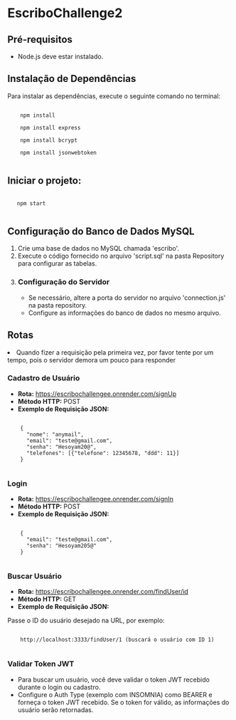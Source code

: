 
 
<body>

  <h1>EscriboChallenge2</h1>
  <h2>Pré-requisitos</h2>
  <ul>
    <li>Node.js deve estar instalado.</li>
  </ul>
  <h2>Instalação de Dependências</h2>
  <p>Para instalar as dependências, execute o seguinte comando no terminal:</p>
  <code>
    npm install<br>
    npm install express<br>
    npm install bcrypt<br>
    npm install jsonwebtoken
  </code>
  <h2>Iniciar o projeto:</h2>
  <code>
   npm start
  </code>
  <h2>Configuração do Banco de Dados MySQL</h2>
  <ol>
    <li>Crie uma base de dados no MySQL chamada 'escribo'.</li>
    <li>Execute o código fornecido no arquivo 'script.sql' na pasta Repository para configurar as tabelas.</li>
    <li>
      <h3>Configuração do Servidor</h3>
      <ul>
        <li>Se necessário, altere a porta do servidor no arquivo 'connection.js' na pasta repository.</li>
        <li>Configure as informações do banco de dados no mesmo arquivo.</li>
      </ul>
    </li>
  </ol>
  <h2>Rotas</h2>

  <li>Quando fizer a requisição pela primeira vez, por favor tente por um tempo, pois o servidor demora um pouco para responder</li>
  
  <h3>Cadastro de Usuário</h3>
  <ul>
    <li><strong>Rota:</strong> <a href="https://escribochallengee.onrender.com/signUp">https://escribochallengee.onrender.com/signUp</a></li>
    <li><strong>Método HTTP:</strong> POST</li>
    <li><strong>Exemplo de Requisição JSON:</strong></li>
  </ul>
  <code>
    {
      "nome": "anymail",
      "email": "teste@gmail.com",
      "senha": "Hesoyam20@",
      "telefones": [{"telefone": 12345678, "ddd": 11}]
    }
  </code>
  <h3>Login</h3>
  <ul>
    <li><strong>Rota:</strong> <a href="https://escribochallengee.onrender.com/signIn">https://escribochallengee.onrender.com/signIn</a></li>
    <li><strong>Método HTTP:</strong> POST</li>
    <li><strong>Exemplo de Requisição JSON:</strong></li>
  </ul>
  <code>
    {
      "email": "teste@gmail.com",
      "senha": "Hesoyam205@"
    }
  </code>
  <h3>Buscar Usuário</h3>
  <ul>
    <li><strong>Rota:</strong> <a href="https://escribochallengee.onrender.com/findUser/id">https://escribochallengee.onrender.com/findUser/id</a></li>
    <li><strong>Método HTTP:</strong> GET</li>
    <li><strong>Exemplo de Requisição JSON:</strong></li>
  </ul>
  <p>Passe o ID do usuário desejado na URL, por exemplo:</p>
  <code>
    http://localhost:3333/findUser/1 (buscará o usuário com ID 1)
  </code>
  <h3>Validar Token JWT</h3>
  <ul>
    <li>Para buscar um usuário, você deve validar o token JWT recebido durante o login ou cadastro.</li>
    <li>Configure o Auth Type (exemplo com INSOMNIA) como BEARER e forneça o token JWT recebido. Se o token for válido, as informações do usuário serão retornadas.</li>
    

    
